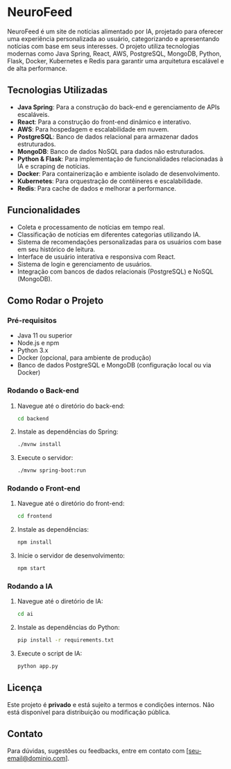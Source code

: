 # NeuroFeed

NeuroFeed é um site de notícias alimentado por IA, projetado para oferecer uma experiência personalizada ao usuário, categorizando e apresentando notícias com base em seus interesses. O projeto utiliza tecnologias modernas como Java Spring, React, AWS, PostgreSQL, MongoDB, Python, Flask, Docker, Kubernetes e Redis para garantir uma arquitetura escalável e de alta performance.

## Tecnologias Utilizadas

- **Java Spring**: Para a construção do back-end e gerenciamento de APIs escaláveis.
- **React**: Para a construção do front-end dinâmico e interativo.
- **AWS**: Para hospedagem e escalabilidade em nuvem.
- **PostgreSQL**: Banco de dados relacional para armazenar dados estruturados.
- **MongoDB**: Banco de dados NoSQL para dados não estruturados.
- **Python & Flask**: Para implementação de funcionalidades relacionadas à IA e scraping de notícias.
- **Docker**: Para containerização e ambiente isolado de desenvolvimento.
- **Kubernetes**: Para orquestração de contêineres e escalabilidade.
- **Redis**: Para cache de dados e melhorar a performance.

## Funcionalidades

- Coleta e processamento de notícias em tempo real.
- Classificação de notícias em diferentes categorias utilizando IA.
- Sistema de recomendações personalizadas para os usuários com base em seu histórico de leitura.
- Interface de usuário interativa e responsiva com React.
- Sistema de login e gerenciamento de usuários.
- Integração com bancos de dados relacionais (PostgreSQL) e NoSQL (MongoDB).

## Como Rodar o Projeto

### Pré-requisitos

- Java 11 ou superior
- Node.js e npm
- Python 3.x
- Docker (opcional, para ambiente de produção)
- Banco de dados PostgreSQL e MongoDB (configuração local ou via Docker)

### Rodando o Back-end

1. Navegue até o diretório do back-end:
    ```bash
    cd backend
    ```

2. Instale as dependências do Spring:
    ```bash
    ./mvnw install
    ```

3. Execute o servidor:
    ```bash
    ./mvnw spring-boot:run
    ```

### Rodando o Front-end

1. Navegue até o diretório do front-end:
    ```bash
    cd frontend
    ```

2. Instale as dependências:
    ```bash
    npm install
    ```

3. Inicie o servidor de desenvolvimento:
    ```bash
    npm start
    ```

### Rodando a IA

1. Navegue até o diretório de IA:
    ```bash
    cd ai
    ```

2. Instale as dependências do Python:
    ```bash
    pip install -r requirements.txt
    ```

3. Execute o script de IA:
    ```bash
    python app.py
    ```

## Licença

Este projeto é **privado** e está sujeito a termos e condições internos. Não está disponível para distribuição ou modificação pública.

## Contato

Para dúvidas, sugestões ou feedbacks, entre em contato com [seu-email@dominio.com].
